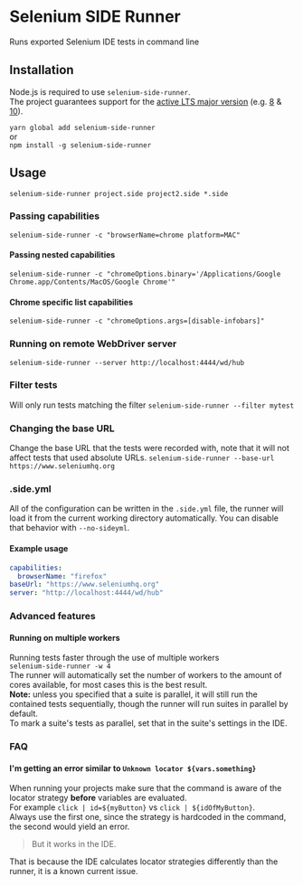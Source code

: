 # Selenium SIDE Runner
Runs exported Selenium IDE tests in command line

## Installation
Node.js is required to use `selenium-side-runner`.  
The project guarantees support for the [active LTS major version](https://github.com/nodejs/Release) (e.g. [8](https://nodejs.org/en/download/) & [10](https://nodejs.org/en/download/current/)).  

```yarn global add selenium-side-runner```  
or  
```npm install -g selenium-side-runner```  

## Usage
```selenium-side-runner project.side project2.side *.side```

### Passing capabilities
```selenium-side-runner -c "browserName=chrome platform=MAC"```

#### Passing nested capabilities
```selenium-side-runner -c "chromeOptions.binary='/Applications/Google Chrome.app/Contents/MacOS/Google Chrome'"```

#### Chrome specific list capabilities
```selenium-side-runner -c "chromeOptions.args=[disable-infobars]"```

### Running on remote WebDriver server
```selenium-side-runner --server http://localhost:4444/wd/hub```

### Filter tests
Will only run tests matching the filter
```selenium-side-runner --filter mytest```

### Changing the base URL
Change the base URL that the tests were recorded with, note that it will not affect tests that used absolute URLs.
```selenium-side-runner --base-url https://www.seleniumhq.org```

### .side.yml
All of the configuration can be written in the `.side.yml` file, the runner will load it from the current working directory automatically.
You can disable that behavior with `--no-sideyml`.  

#### Example usage
```yaml
capabilities:
  browserName: "firefox"
baseUrl: "https://www.seleniumhq.org"
server: "http://localhost:4444/wd/hub"
```

### Advanced features

#### Running on multiple workers
Running tests faster through the use of multiple workers  
```selenium-side-runner -w 4```  
The runner will automatically set the number of workers to the amount of cores available, for most cases this is the best result.  
**Note:** unless you specified that a suite is parallel, it will still run the contained tests sequentially, though the runner will run suites in parallel by default.  
To mark a suite's tests as parallel, set that in the suite's settings in the IDE.

### FAQ

#### I'm getting an error similar to `Unknown locator ${vars.something}`
When running your projects make sure that the command is aware of the locator strategy **before** variables are evaluated.  
For example `click | id=${myButton}` vs `click | ${idOfMyButton}`.  
Always use the first one, since the strategy is hardcoded in the command, the second would yield an error.  

>But it works in the IDE.  

That is because the IDE calculates locator strategies differently than the runner, it is a known current issue.
